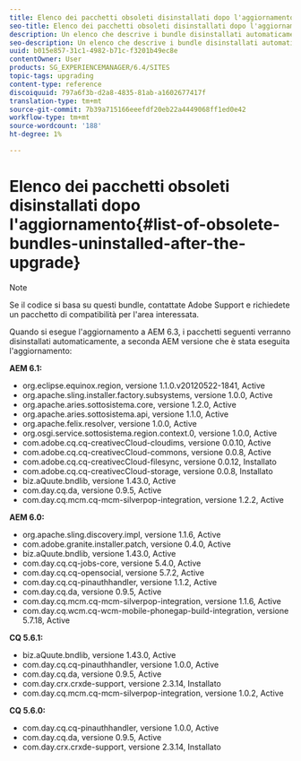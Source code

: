 ```yaml
---
title: Elenco dei pacchetti obsoleti disinstallati dopo l'aggiornamento
seo-title: Elenco dei pacchetti obsoleti disinstallati dopo l'aggiornamento
description: Un elenco che descrive i bundle disinstallati automaticamente durante l'aggiornamento a AEM 6.3.
seo-description: Un elenco che descrive i bundle disinstallati automaticamente durante l'aggiornamento a AEM 6.3.
uuid: b015e857-31c1-4982-b71c-f3201b49ec8e
contentOwner: User
products: SG_EXPERIENCEMANAGER/6.4/SITES
topic-tags: upgrading
content-type: reference
discoiquuid: 797a6f3b-d2a8-4835-81ab-a1602677417f
translation-type: tm+mt
source-git-commit: 7b39a715166eeefdf20eb22a4449068ff1ed0e42
workflow-type: tm+mt
source-wordcount: '188'
ht-degree: 1%

---
```



# Elenco dei pacchetti obsoleti disinstallati dopo l&#39;aggiornamento{#list-of-obsolete-bundles-uninstalled-after-the-upgrade}

>[!NOTE]
>
>Se il codice si basa su questi bundle, contattate  Adobe Support e richiedete un pacchetto di compatibilità per l&#39;area interessata.

Quando si esegue l&#39;aggiornamento a AEM 6.3, i pacchetti seguenti verranno disinstallati automaticamente, a seconda AEM versione che è stata eseguita l&#39;aggiornamento:

**AEM 6.1:**

* org.eclipse.equinox.region, versione 1.1.0.v20120522-1841, Active
* org.apache.sling.installer.factory.subsystems, versione 1.0.0, Active
* org.apache.aries.sottosistema.core, versione 1.2.0, Active
* org.apache.aries.sottosistema.api, versione 1.1.0, Active
* org.apache.felix.resolver, versione 1.0.0, Active
* org.osgi.service.sottosistema.region.context.0, versione 1.0.0, Active
* com.adobe.cq.cq-creativecCloud-cloudims, versione 0.0.10, Active
* com.adobe.cq.cq-creativecCloud-commons, versione 0.0.8, Active
* com.adobe.cq.cq-creativecCloud-filesync, versione 0.0.12, Installato
* com.adobe.cq.cq-creativecCloud-storage, versione 0.0.8, Installato
* biz.aQuute.bndlib, versione 1.43.0, Active
* com.day.cq.da, versione 0.9.5, Active
* com.day.cq.mcm.cq-mcm-silverpop-integration, versione 1.2.2, Active

**AEM 6.0:**

* org.apache.sling.discovery.impl, versione 1.1.6, Active
* com.adobe.granite.installer.patch, versione 0.4.0, Active
* biz.aQuute.bndlib, versione 1.43.0, Active
* com.day.cq.cq-jobs-core, versione 5.4.0, Active
* com.day.cq.cq-opensocial, versione 5.7.2, Active
* com.day.cq.cq-pinauthhandler, versione 1.1.2, Active
* com.day.cq.da, versione 0.9.5, Active
* com.day.cq.mcm.cq-mcm-silverpop-integration, versione 1.1.6, Active
* com.day.cq.wcm.cq-wcm-mobile-phonegap-build-integration, versione 5.7.18, Active

**CQ 5.6.1:**

* biz.aQuute.bndlib, versione 1.43.0, Active
* com.day.cq.cq-pinauthhandler, versione 1.0.0, Active
* com.day.cq.da, versione 0.9.5, Active
* com.day.crx.crxde-support, versione 2.3.14, Installato
* com.day.cq.mcm.cq-mcm-silverpop-integration, versione 1.0.2, Active

**CQ 5.6.0:**

* com.day.cq.cq-pinauthhandler, versione 1.0.0, Active
* com.day.cq.da, versione 0.9.5, Active
* com.day.crx.crxde-support, versione 2.3.14, Installato

